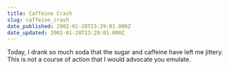 ```yaml
---
title: Caffeine Crash
slug: caffeine_crash
date_published: 2002-01-28T23:29:01.000Z
date_updated: 2002-01-28T23:29:01.000Z
---
```


Today, I drank so much soda that the sugar and caffeine have left me jittery. This is not a course of action that I would advocate you emulate.
